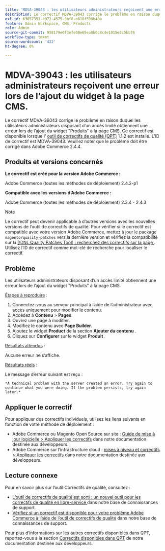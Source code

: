 ```yaml
---
title: 'MDVA-39043 : les utilisateurs administrateurs reçoivent une erreur lors de l’ajout du widget à la page CMS'
description: Le correctif MDVA-39043 corrige le problème en raison duquel les utilisateurs administrateurs disposant d’un accès limité obtiennent une erreur lors de l’ajout du widget "Produits" à la page CMS. Ce correctif est disponible lorsque l’[outil de correctifs de qualité (QPT)](https://devdocs.magento.com/guides/v2.4/comp-mgr/patching.html#mqp) 1.1.2 est installé. L’ID de correctif est MDVA-39043. Veuillez noter que le problème doit être corrigé dans Adobe Commerce 2.4.4.
exl-id: 63057351-e972-4575-9bf0-e818f590b40a
feature: Admin Workspace, CMS, Products
role: Admin
source-git-commit: 958179e0f3efe08e65ea8b0c4c4e1015e3c5bb76
workflow-type: tm+mt
source-wordcount: '422'
ht-degree: 0%

---
```


# MDVA-39043 : les utilisateurs administrateurs reçoivent une erreur lors de l’ajout du widget à la page CMS.

Le correctif MDVA-39043 corrige le problème en raison duquel les utilisateurs administrateurs disposant d’un accès limité obtiennent une erreur lors de l’ajout du widget &quot;Produits&quot; à la page CMS. Ce correctif est disponible lorsque l’ [outil de correctifs de qualité (QPT)](https://devdocs.magento.com/guides/v2.4/comp-mgr/patching.html#mqp) 1.1.2 est installé. L’ID de correctif est MDVA-39043. Veuillez noter que le problème doit être corrigé dans Adobe Commerce 2.4.4.

## Produits et versions concernés

**Le correctif est créé pour la version Adobe Commerce :**

Adobe Commerce (toutes les méthodes de déploiement) 2.4.2-p1

**Compatible avec les versions d’Adobe Commerce :**

Adobe Commerce (toutes les méthodes de déploiement) 2.3.4 - 2.4.3

>[!NOTE]
>
>Le correctif peut devenir applicable à d’autres versions avec les nouvelles versions de l’outil de correctifs de qualité. Pour vérifier si le correctif est compatible avec votre version Adobe Commerce, mettez à jour le package `magento/quality-patches` vers la dernière version et vérifiez la compatibilité sur la [[!DNL Quality Patches Tool] : recherchez des correctifs sur la page ](https://devdocs.magento.com/quality-patches/tool.html#patch-grid). Utilisez l’ID de correctif comme mot-clé de recherche pour localiser le correctif.

## Problème

Les utilisateurs administrateurs disposant d’un accès limité obtiennent une erreur lors de l’ajout du widget &quot;Produits&quot; à la page CMS.

<u>Étapes à reproduire</u> :

1. Connectez-vous au serveur principal à l’aide de l’administrateur avec accès uniquement pour modifier le contenu.
1. Accédez à **Contenu** > **Pages**.
1. Ouvrez une page à modifier.
1. Modifiez le contenu avec **Page Builder**.
1. Ajoutez le widget **Product** de la section **Ajouter du contenu** .
1. Cliquez sur **Configurer** sur le widget **Produit** .

<u>Résultats attendus</u> :

Aucune erreur ne s’affiche.

<u>Résultats réels</u> :

Le message d’erreur suivant est reçu :

`*A technical problem with the server created an error. Try again to continue what you were doing. If the problem persists, try again later.*`

## Appliquer le correctif

Pour appliquer des correctifs individuels, utilisez les liens suivants en fonction de votre méthode de déploiement :

* Adobe Commerce ou Magento Open Source sur site : [Guide de mise à jour logicielle > Appliquer les correctifs](https://devdocs.magento.com/guides/v2.4/comp-mgr/patching/mqp.html) dans notre documentation destinée aux développeurs.
* Adobe Commerce sur l’infrastructure cloud : [mises à niveau et correctifs > Appliquer les correctifs](https://devdocs.magento.com/cloud/project/project-patch.html) dans notre documentation destinée aux développeurs.

## Lecture connexe

Pour en savoir plus sur l’outil Correctifs de qualité, consultez :

* [ L’outil de correctifs de qualité est sorti : un nouvel outil pour les correctifs de qualité en libre-service ](/help/announcements/adobe-commerce-announcements/magento-quality-patches-released-new-tool-to-self-serve-quality-patches.md) dans notre base de connaissances de support.
* [Vérifiez si un correctif est disponible pour votre problème Adobe Commerce à l’aide de l’outil de correctifs de qualité](/help/support-tools/patches-available-in-qpt-tool/check-patch-for-magento-issue-with-magento-quality-patches.md) dans notre base de connaissances de support.

Pour plus d’informations sur les autres correctifs disponibles dans QPT, reportez-vous à la section [Correctifs disponibles dans QPT](https://devdocs.magento.com/quality-patches/tool.html#patch-grid) de notre documentation destinée aux développeurs.
